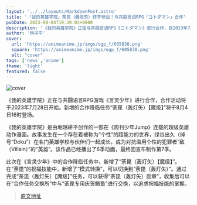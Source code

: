 ```yaml
---
layout: '../../layouts/MarkdownPost.astro'
title: '「我的英雄学院」荼毘（轟燈矢）终于参战！与共闘言语RPG「コトダマン」合作'
pubDate: 2023-08-04T19:30:03+0900
description: '《我的英雄学院》正在与共闘言语RPG《コトダマン》进行合作，自2023年7月28日起。新的合作活动中，将于8月4日16时推出合作降临任务「荼毘（轟燈矢）【魔級】」。'
author: '林洋平'
cover:
  url: 'https://animeanime.jp/imgs/ogp_f/605830.png'
  square: 'https://animeanime.jp/imgs/ogp_f/605830.png'
  alt: "cover"
tags: ['news','anime']
theme: 'light'
featured: false
---
```


![cover](https://animeanime.jp/imgs/ogp_f/605830.png)

《我的英雄学院》正在与共闘语言RPG游戏《言灵少年》进行合作，合作活动将于2023年7月28日开始。新增的合作降临任务“荼毘（轰灯矢）【魔级】”将于8月4日16时登场。

《我的英雄学院》是由堀越耕平创作的一部在《周刊少年Jump》连载的超级英雄动作漫画。故事发生在一个存在着被称为“个性”的超能力的世界，绿谷出久（绰号“Deku”）在名门英雄学校与伙伴们一起成长，成为对抗滥用个性的犯罪者“敌（Villain）”的“英雄”。该作品已经播出了6季动画，最终回宣布制作第7季。

此次在《言灵少年》中的合作降临任务中，新增了“荼毘（轰灯矢）【魔级】”。在“荼毘”的祝福技能中，新增了“模式转换”，可以切换到“荼毘（轰灯矢）”。通过完成“荼毘（轰灯矢）【魔级】”任务，可以获得“荼毘（轰灯矢）勋章”，收集后可以在“合作任务交换所”中与“荼毘专用庆贺鲷鱼”进行交换，以追求祝福技能的掌握。

>[原文地址](https://animeanime.jp/article/2023/08/04/79091.html)  